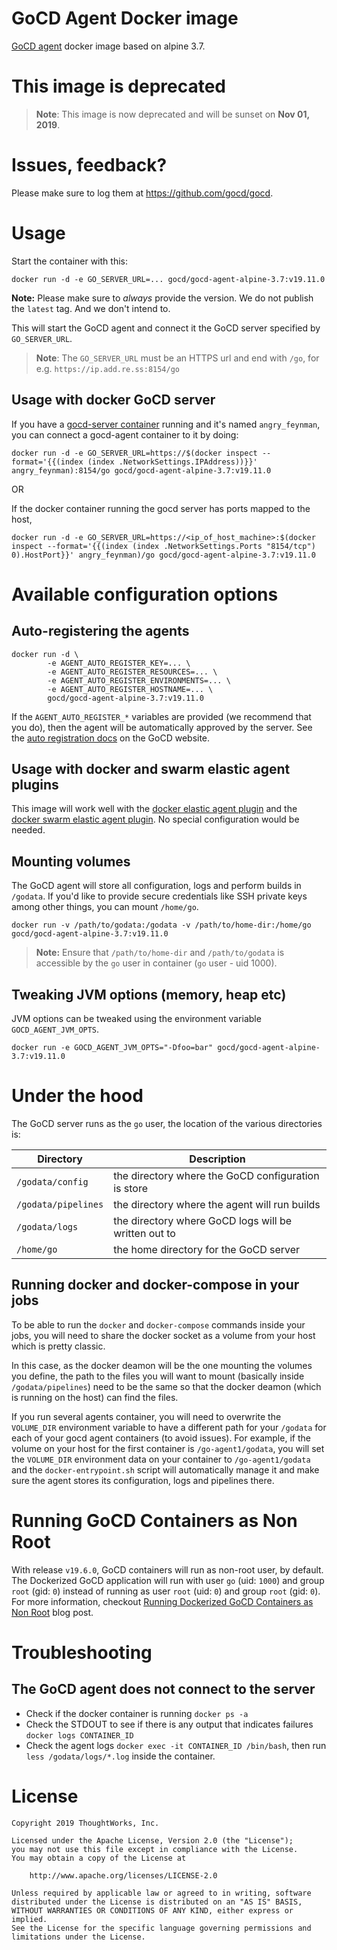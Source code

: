 # GoCD Agent Docker image

[GoCD agent](https://www.gocd.io) docker image based on alpine 3.7.

# This image is deprecated

> **Note**: This image is now deprecated and will be sunset on **Nov 01, 2019**.

# Issues, feedback?

Please make sure to log them at https://github.com/gocd/gocd.

# Usage

Start the container with this:

```
docker run -d -e GO_SERVER_URL=... gocd/gocd-agent-alpine-3.7:v19.11.0
```

**Note:** Please make sure to *always* provide the version. We do not publish the `latest` tag. And we don't intend to.

This will start the GoCD agent and connect it the GoCD server specified by `GO_SERVER_URL`.

> **Note**: The `GO_SERVER_URL` must be an HTTPS url and end with `/go`, for e.g. `https://ip.add.re.ss:8154/go`

## Usage with docker GoCD server

If you have a [gocd-server container](https://hub.docker.com/r/gocd/gocd-server/) running and it's named `angry_feynman`, you can connect a gocd-agent container to it by doing:

```
docker run -d -e GO_SERVER_URL=https://$(docker inspect --format='{{(index (index .NetworkSettings.IPAddress))}}' angry_feynman):8154/go gocd/gocd-agent-alpine-3.7:v19.11.0
```
OR

If the docker container running the gocd server has ports mapped to the host,

```
docker run -d -e GO_SERVER_URL=https://<ip_of_host_machine>:$(docker inspect --format='{{(index (index .NetworkSettings.Ports "8154/tcp") 0).HostPort}}' angry_feynman)/go gocd/gocd-agent-alpine-3.7:v19.11.0
```

# Available configuration options

## Auto-registering the agents

```
docker run -d \
        -e AGENT_AUTO_REGISTER_KEY=... \
        -e AGENT_AUTO_REGISTER_RESOURCES=... \
        -e AGENT_AUTO_REGISTER_ENVIRONMENTS=... \
        -e AGENT_AUTO_REGISTER_HOSTNAME=... \
        gocd/gocd-agent-alpine-3.7:v19.11.0
```

If the `AGENT_AUTO_REGISTER_*` variables are provided (we recommend that you do), then the agent will be automatically approved by the server. See the [auto registration docs](https://docs.gocd.io/current/advanced_usage/agent_auto_register.html) on the GoCD website.

## Usage with docker and swarm elastic agent plugins

This image will work well with the [docker elastic agent plugin](https://github.com/gocd-contrib/docker-elastic-agents) and the [docker swarm elastic agent plugin](https://github.com/gocd-contrib/docker-swarm-elastic-agents). No special configuration would be needed.
## Mounting volumes

The GoCD agent will store all configuration, logs and perform builds in `/godata`. If you'd like to provide secure credentials like SSH private keys among other things, you can mount `/home/go`.

```
docker run -v /path/to/godata:/godata -v /path/to/home-dir:/home/go gocd/gocd-agent-alpine-3.7:v19.11.0
```

> **Note:** Ensure that `/path/to/home-dir` and `/path/to/godata` is accessible by the `go` user in container (`go` user - uid 1000).

## Tweaking JVM options (memory, heap etc)

JVM options can be tweaked using the environment variable `GOCD_AGENT_JVM_OPTS`.

```
docker run -e GOCD_AGENT_JVM_OPTS="-Dfoo=bar" gocd/gocd-agent-alpine-3.7:v19.11.0
```

# Under the hood

The GoCD server runs as the `go` user, the location of the various directories is:

| Directory           | Description                                                                      |
|---------------------|----------------------------------------------------------------------------------|
| `/godata/config`    | the directory where the GoCD configuration is store                              |
| `/godata/pipelines` | the directory where the agent will run builds                                    |
| `/godata/logs`      | the directory where GoCD logs will be written out to                             |
| `/home/go`          | the home directory for the GoCD server                                           |

## Running docker and docker-compose in your jobs

To be able to run the `docker` and `docker-compose` commands inside your jobs, you will need to share the docker socket as a volume from your host which is pretty classic.

In this case, as the docker deamon will be the one mounting the volumes you define, the path to the files you will want to mount (basically inside `/godata/pipelines`) need to be the same so that the docker deamon (which is running on the host) can find the files.

If you run several agents container, you will need to overwrite the `VOLUME_DIR` environment variable to have a different path for your `/godata` for each of your gocd agent containers (to avoid issues). For example, if the volume on your host for the first container is `/go-agent1/godata`, you will set the `VOLUME_DIR` environment data on your container to `/go-agent1/godata` and the `docker-entrypoint.sh` script will automatically manage it and make sure the agent stores its configuration, logs and pipelines there.

# Running GoCD Containers as Non Root

With release `v19.6.0`, GoCD containers will run as non-root user, by default. The Dockerized GoCD application will run with user `go` (uid: `1000`) and group `root` (gid: `0`) instead of running as user `root` (uid: `0`) and group `root` (gid: `0`). For more information, checkout [Running Dockerized GoCD Containers as Non Root](https://www.gocd.org/2019/06/25/GoCD-non-root-containers/) blog post.

# Troubleshooting

## The GoCD agent does not connect to the server

- Check if the docker container is running `docker ps -a`
- Check the STDOUT to see if there is any output that indicates failures `docker logs CONTAINER_ID`
- Check the agent logs `docker exec -it CONTAINER_ID /bin/bash`, then run `less /godata/logs/*.log` inside the container.

# License

```plain
Copyright 2019 ThoughtWorks, Inc.

Licensed under the Apache License, Version 2.0 (the "License");
you may not use this file except in compliance with the License.
You may obtain a copy of the License at

    http://www.apache.org/licenses/LICENSE-2.0

Unless required by applicable law or agreed to in writing, software
distributed under the License is distributed on an "AS IS" BASIS,
WITHOUT WARRANTIES OR CONDITIONS OF ANY KIND, either express or implied.
See the License for the specific language governing permissions and
limitations under the License.
```
